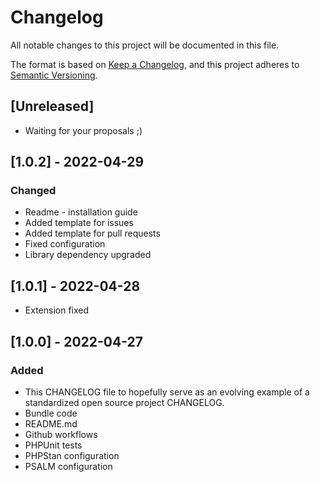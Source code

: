 # Changelog
All notable changes to this project will be documented in this file.

The format is based on [Keep a Changelog](https://keepachangelog.com/en/1.0.0/),
and this project adheres to [Semantic Versioning](https://semver.org/spec/v2.0.0.html).

## [Unreleased]
- Waiting for your proposals ;)

## [1.0.2] - 2022-04-29
### Changed
- Readme - installation guide
- Added template for issues
- Added template for pull requests
- Fixed configuration
- Library dependency upgraded

## [1.0.1] - 2022-04-28
- Extension fixed

## [1.0.0] - 2022-04-27
### Added
- This CHANGELOG file to hopefully serve as an evolving example of a
  standardized open source project CHANGELOG.
- Bundle code
- README.md
- Github workflows
- PHPUnit tests
- PHPStan configuration
- PSALM configuration